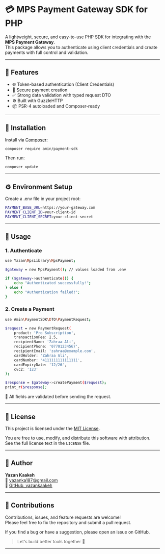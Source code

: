 # 💳 MPS Payment Gateway SDK for PHP

A lightweight, secure, and easy-to-use PHP SDK for integrating with the **MPS Payment Gateway**.  
This package allows you to authenticate using client credentials and create payments with full control and validation.

---

## 🚀 Features

- 🌐 Token-based authentication (Client Credentials)
- 🧾 Secure payment creation
- ✅ Strong data validation with typed request DTO
- ⚙️ Built with GuzzleHTTP
- 📦 PSR-4 autoloaded and Composer-ready

---

## 🧱 Installation

Install via [Composer](https://getcomposer.org):

```bash
composer require amin/payment-sdk
```

Then run:

```bash
composer update
```

---

## ⚙️ Environment Setup

Create a .env file in your project root:

```bash
PAYMENT_BASE_URL=https://your-gateway.com
PAYMENT_CLIENT_ID=your-client-id
PAYMENT_CLIENT_SECRET=your-client-secret
```

---

## 🧠 Usage

### 1. Authenticate

```bash
use Yazan\MpsLibrary\MpsPayment;

$gateway = new MpsPayment(); // values loaded from .env

if ($gateway->authenticate()) {
    echo "Authenticated successfully!";
} else {
    echo "Authentication failed!";
}
```
### 2. Create a Payment

```bash
use Amin\PaymentSDK\DTO\PaymentRequest;

$request = new PaymentRequest(
    product: 'Pro Subscription',
    transactionFee: 2.5,
    recipientName: 'Zahraa Ali',
    recipientPhone: '07701234567',
    recipientEmail: 'zahraa@example.com',
    cardHolder: 'Zahraa Ali',
    cardNumber: '4111111111111111',
    cardExpiryDate: '12/26',
    cvc2: '123'
);

$response = $gateway->createPayment($request);
print_r($response);
```

🔐 All fields are validated before sending the request.

---

## 📜 License

This project is licensed under the [MIT License](LICENSE).

You are free to use, modify, and distribute this software with attribution.  
See the full license text in the `LICENSE` file.

---

## 👤 Author

**Yazan Kaakeh**  
📧 [yazanka187@gmail.com](mailto:yazanka187@gmail.com)  
🔗 [GitHub: yazankaakeh](https://github.com/yazankaakeh)

---

## 🤝 Contributions

Contributions, issues, and feature requests are welcome!  
Please feel free to fix the repository and submit a pull request.

If you find a bug or have a suggestion, please open an issue on GitHub.

> Let's build better tools together 🚀

---
